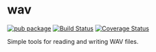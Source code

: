 # wav

[![pub package](https://img.shields.io/pub/v/wav.svg)](https://pub.dev/packages/wav)
[![Build Status](https://github.com/liamappelbe/wav/workflows/CI/badge.svg)](https://github.com/liamappelbe/wav/actions?query=workflow%3ACI+branch%3Amain)
[![Coverage Status](https://coveralls.io/repos/github/liamappelbe/wav/badge.svg?branch=main)](https://coveralls.io/github/liamappelbe/wav?branch=main)

Simple tools for reading and writing WAV files.
